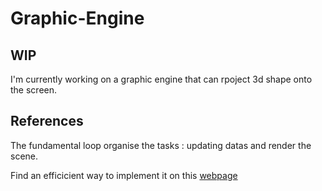 # Graphic-Engine

## WIP
I'm currently working on a graphic engine that can rpoject 3d shape onto the screen.

## References
The fundamental loop organise the tasks : updating datas and render the scene.

Find an efficicient way to implement it on this [webpage](https://java-design-patterns.com/patterns/game-loop/#programmatic-example-of-game-loop-pattern-in-java)
